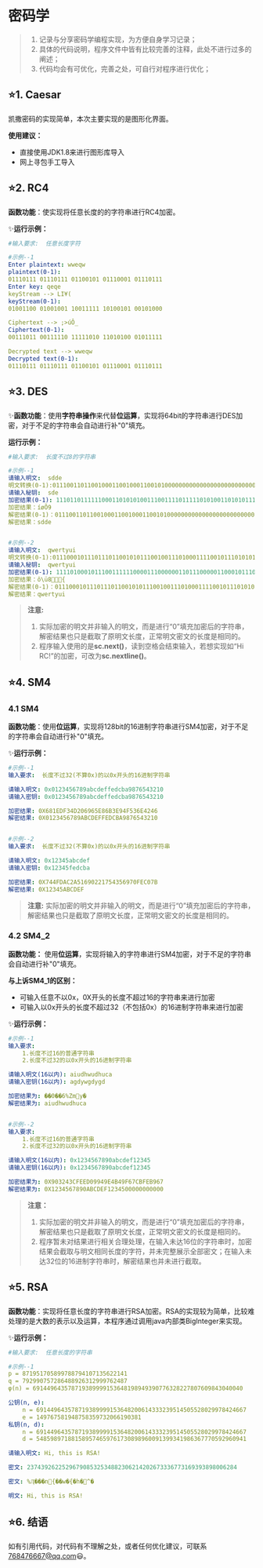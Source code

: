 # 密码学
> 1. 记录与分享密码学编程实现，为方便自身学习记录；
> 2. 具体的代码说明，程序文件中皆有比较完善的注释，此处不进行过多的阐述；
> 3. 代码均会有可优化，完善之处，可自行对程序进行优化；

## :star:1. Caesar
凯撒密码的实现简单，本次主要实现的是图形化界面。

**使用建议：**
- 直接使用JDK1.8来进行图形库导入
- 网上寻包手工导入

## :star:2. RC4
**函数功能**：使实现将任意长度的的字符串进行RC4加密。

:sparkles:**运行示例：**
```yaml
#输入要求:  任意长度字符

#示例--1
Enter plaintext: wweqw
plaintext(0-1): 
01110111 01110111 01100101 01110001 01110111 
Enter key: qeqe
keyStream --> LI¥(
keyStream(0-1): 
01001100 01001001 10011111 10100101 00101000 

Ciphertext --> ;>úÔ_
Ciphertext(0-1): 
00111011 00111110 11111010 11010100 01011111 

Decrypted text --> wweqw
Decrypted text(0-1): 
01110111 01110111 01100101 01110001 01110111 
```

## :star:3. DES
:sparkles:**函数功能**：使用**字符串操作**来代替**位运算**，实现将64bit的字符串进行DES加密，对于不足的字符串会自动进行补"0"填充。

**运行示例：**
```yaml
#输入要求:  长度不过8的字符串

#示例--1
请输入明文:	sdde
明文转换(0-1):0111001101100100011001000110010100000000000000000000000000000000
请输入秘钥:	sde
加密结果(0-1): 1110110111111000110101010011100111101111101010011010101110111110
加密结果：íøÕ9
解密结果(0-1)：0111001101100100011001000110010100000000000000000000000000000000
解密结果：sdde


#示例--2
请输入明文:	qwertyui
明文转换(0-1):0111000101110111011001010111001001110100011110010111010101101001
请输入秘钥:	qwertyui
加密结果(0-1): 1111010001011100111111000011100000011011100000110001011101111011
加密结果：ô\ü8{
解密结果(0-1)：0111000101110111011001010111001001110100011110010111010101101001
解密结果：qwertyui
```

> **注意:**  
> 1. 实际加密的明文并非输入的明文，而是进行“0”填充加密后的字符串，解密结果也只是截取了原明文长度，正常明文密文的长度是相同的。
> 2. 程序输入使用的是**sc.next()**，读到空格会结束输入，若想实现如“Hi RC!”的加密，可改为**sc.nextline()**。

## :star:4. SM4
### 4.1 SM4
**函数功能**：使用**位运算**，实现将128bit的16进制字符串进行SM4加密，对于不足的字符串会自动进行补"0"填充。

:sparkles:**运行示例：**
```yaml
#示例--1
输入要求:  长度不过32(不算0x)的以0x开头的16进制字符串

请输入明文: 0x0123456789abcdeffedcba9876543210
请输入密钥: 0x0123456789abcdeffedcba9876543210

加密结果: 0X681EDF34D206965E86B3E94F536E4246
解密结果: 0X0123456789ABCDEFFEDCBA9876543210


#示例--2
输入要求:  长度不过32(不算0x)的以0x开头的16进制字符串

请输入明文: 0x12345abcdef
请输入密钥: 0x12345fedcba

加密结果: 0X744FDAC2A51690221754356970FEC07B
解密结果: 0X12345ABCDEF
```
> **注意:**  实际加密的明文并非输入的明文，而是进行“0”填充加密后的字符串，解密结果也只是截取了原明文长度，正常明文密文的长度是相同的。

### 4.2 SM4_2

**函数功能：** 使用**位运算**，实现将输入的字符串进行SM4加密，对于不足的字符串会自动进行补"0"填充。

**与上诉SM4_1的区别：**
- 可输入任意不以0x，0X开头的长度不超过16的字符串来进行加密
- 可输入以0x开头的长度不超过32（不包括0x）的16进制字符串来进行加密

:sparkles:**运行示例：**
```yaml
#示例--1
输入要求:
	1.长度不过16的普通字符串
	2.长度不过32的以0x开头的16进制字符串

请输入明文(16以内): aiudhwudhuca
请输入密钥(16以内): agdywgdygd

加密结果为: ��0��6%Zmy�
解密结果为: aiudhwudhuca


#示例--2
输入要求:
	1.长度不过16的普通字符串
	2.长度不过32的以0x开头的16进制字符串

请输入明文(16以内): 0x1234567890abcdef12345
请输入密钥(16以内): 0x1234567890abcdef12345

加密结果为: 0X903243CFEED09949E4B49F67CBFEB967
解密结果为: 0X1234567890ABCDEF1234500000000000
```
> **注意：**  
> 1. 实际加密的明文并非输入的明文，而是进行“0”填充加密后的字符串，解密结果也只是截取了原明文长度，正常明文密文的长度是相同的。
> 2. 程序暂未对结果进行相关合理处理，在输入未达16位的字符串时，加密结果会截取与明文相同长度的字符，并未完整展示全部密文；在输入未达32位的16进制字符串时，解密结果也并未进行截取。

## :star:5. RSA
**函数功能**：实现将任意长度的字符串进行RSA加密。RSA的实现较为简单，比较难处理的是大数的表示以及运算，本程序通过调用java内部类BigInteger来实现。

:sparkles:**运行示例：**
```yaml
#输入要求:  任意长度的字符串

#示例--1
p = 871951705899788794107135622141
q = 792990757286488926312999762487
φ(n) = 691449643578719389999153648198949390776328227807609843040040

公钥(n, e):
	n = 691449643578719389999153648200614333239514505528029978424667
	e = 149767581948758359732066190381
私钥(n, d):
	n = 691449643578719389999153648200614333239514505528029978424667
	d = 548598971881589574659761730898960091399341986367770592960941

请输入明文: Hi, this is RSA!

密文: 237439262252967908532534882306214202673336773169393898006284

密文: %Ӆ���n{��w�{�h�^�

明文: Hi, this is RSA!
```

## :star:6. 结语
如有引用代码，对代码有不理解之处，或者任何优化建议，可联系 768476667@qq.com:smiley:。

